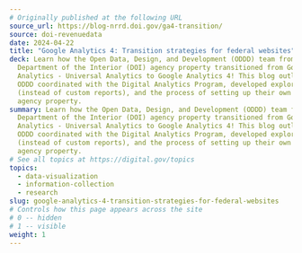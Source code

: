 ```yaml
---
# Originally published at the following URL
source_url: https://blog-nrrd.doi.gov/ga4-transition/
source: doi-revenuedata
date: 2024-04-22
title: "Google Analytics 4: Transition strategies for federal websites"
deck: Learn how the Open Data, Design, and Development (ODDD) team from the
  Department of the Interior (DOI) agency property transitioned from Google
  Analytics - Universal Analytics to Google Analytics 4! This blog outlines how
  ODDD coordinated with the Digital Analytics Program, developed explorations
  (instead of custom reports), and the process of setting up their own DOI
  agency property.
summary: Learn how the Open Data, Design, and Development (ODDD) team from the
  Department of the Interior (DOI) agency property transitioned from Google
  Analytics - Universal Analytics to Google Analytics 4! This blog outlines how
  ODDD coordinated with the Digital Analytics Program, developed explorations
  (instead of custom reports), and the process of setting up their own DOI
  agency property.
# See all topics at https://digital.gov/topics
topics:
  - data-visualization
  - information-collection
  - research
slug: google-analytics-4-transition-strategies-for-federal-websites
# Controls how this page appears across the site
# 0 -- hidden
# 1 -- visible
weight: 1
---
```

